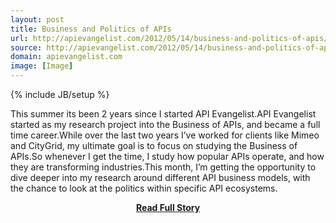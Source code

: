```yaml
---
layout: post
title: Business and Politics of APIs
url: http://apievangelist.com/2012/05/14/business-and-politics-of-apis/
source: http://apievangelist.com/2012/05/14/business-and-politics-of-apis/
domain: apievangelist.com
image: [Image]
---
```

{% include JB/setup %}<p>This summer its been 2 years since I started API Evangelist.API Evangelist started as my research project into the Business of APIs, and became a full time career.While over the last two years I&rsquo;ve worked for clients like Mimeo and CityGrid, my ultimate goal is to focus on studying the Business of APIs.So whenever I get the time, I study how popular APIs operate, and how they are transforming industries.This month, I&rsquo;m getting the opportunity to dive deeper into my research around different API business models, with the chance to look at the politics within specific API ecosystems.</p>
<center><p><a href="http://apievangelist.com/2012/05/14/business-and-politics-of-apis/" style='padding:25px; font-sze:18px; font-weight: bold;'>Read Full Story</a></p></center>
